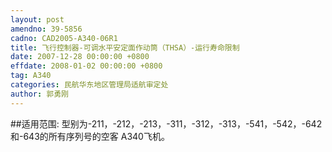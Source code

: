 ```yaml
---
layout: post
amendno: 39-5856
cadno: CAD2005-A340-06R1
title: 飞行控制器-可调水平安定面作动筒（THSA）-运行寿命限制
date: 2007-12-28 00:00:00 +0800
effdate: 2008-01-02 00:00:00 +0800
tag: A340
categories: 民航华东地区管理局适航审定处
author: 郭勇刚
---
```


##适用范围:
型别为-211，-212，-213，-311，-312，-313，-541，-542，-642和-643的所有序列号的空客 A340飞机。

